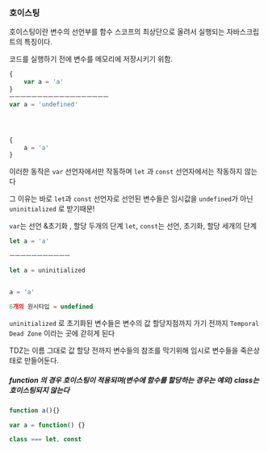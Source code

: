 ### 호이스팅

호이스팅이란 변수의 선언부를 함수 스코프의 최상단으로 올려서 실행되는 자바스크립트의 특징이다.

코드를 실행하기 전에 변수를 메모리에 저장시키기 위함.

```js
{
    var a = 'a'
}
ㅡㅡㅡㅡㅡㅡㅡㅡㅡㅡㅡㅡㅡㅡㅡㅡㅡㅡ
var a = 'undefined'




{
    a = 'a'
}

```

이러한 동작은 `var` 선언자에서만 작동하며 `let` 과 `const` 선언자에서는 작동하지 않는다

그 이유는 바로 `let`과 `const` 선언자로 선언된 변수들은 임시값을 `undefined`가 아닌  `uninitialized`  로 받기때문!

`var`는 선언 &초기화 , 할당 두개의 단계
`let`, `const`는 선언, 초기화, 할당 세개의 단계

```js
let a = 'a'

ㅡㅡㅡㅡㅡㅡㅡㅡㅡㅡㅡ

let a = uninitialized


a = 'a'

6개의 원시타입 = undefined
```



`uninitialized` 로 초기화된 변수들은 변수의 값 할당지점까지 가기 전까지  `Temporal Dead Zone` 이라는 곳에 갇히게 된다 

TDZ는 이름 그대로 값 할당 전까지 변수들의 참조를 막기위해 임시로 변수들을 죽은상태로 만들어둔다.

##### function 의 경우 호이스팅이 적용되며(변수에 함수를 할당하는 경우는 예외) class는 호이스팅되지 않는다

```js
function a(){}

var a = function() {}

class === let, const
```

